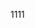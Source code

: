 <ScrollBtn direction="h" :scrollLength="100">
  <div style="height: 300px; overflow: auto; width: 800px; display: flex">
    <p style="width: 100px" v-for="(item, index) in 100" :key="index">1111</p>
  </div>
</ScrollBtn>
